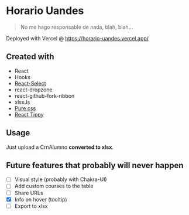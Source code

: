# Horario Uandes

> No me hago responsable de nada, blah, blah...

Deployed with Vercel @ https://horario-uandes.vercel.app/

## Created with

- React
- Hooks
- [React-Select](https://react-select.com/)
- react-dropzone
- react-github-fork-ribbon
- xlsxJs
- [Pure css](https://purecss.io)
- [React Tippy](https://github.com/tvkhoa/react-tippy)

## Usage

Just upload a CrnAlumno **converted to xlsx**.

## Future features that probably will never happen

- [ ] Visual style (probably with Chakra-UI)
- [ ] Add custom courses to the table
- [ ] Share URLs
- [x] Info on hover (tooltip)
- [ ] Export to xlsx

